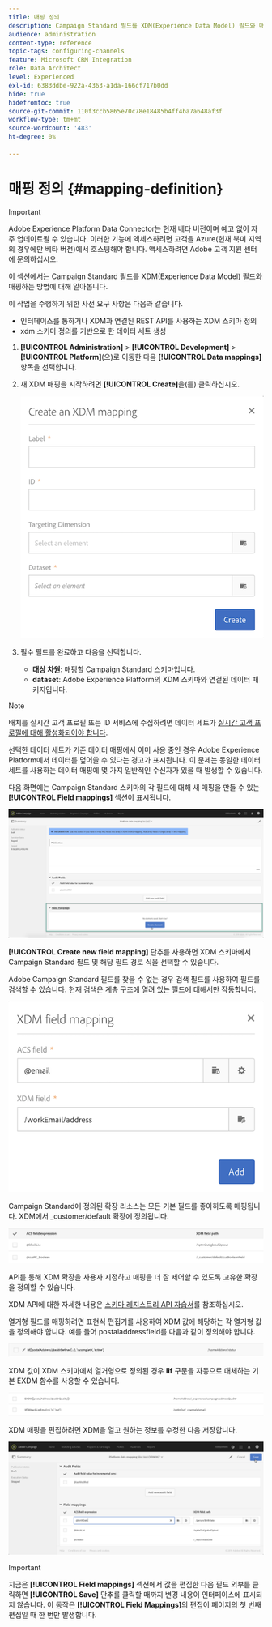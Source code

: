 ```yaml
---
title: 매핑 정의
description: Campaign Standard 필드를 XDM(Experience Data Model) 필드와 매핑하는 방법에 대해 알아봅니다.
audience: administration
content-type: reference
topic-tags: configuring-channels
feature: Microsoft CRM Integration
role: Data Architect
level: Experienced
exl-id: 6383ddbe-922a-4363-a1da-166cf717b0dd
hide: true
hidefromtoc: true
source-git-commit: 110f3ccb5865e70c78e18485b4ff4ba7a648af3f
workflow-type: tm+mt
source-wordcount: '483'
ht-degree: 0%

---
```


# 매핑 정의 {#mapping-definition}

>[!IMPORTANT]
>
>Adobe Experience Platform Data Connector는 현재 베타 버전이며 예고 없이 자주 업데이트될 수 있습니다. 이러한 기능에 액세스하려면 고객을 Azure(현재 북미 지역의 경우에만 베타 버전)에서 호스팅해야 합니다. 액세스하려면 Adobe 고객 지원 센터에 문의하십시오.

이 섹션에서는 Campaign Standard 필드를 XDM(Experience Data Model) 필드와 매핑하는 방법에 대해 알아봅니다.

이 작업을 수행하기 위한 사전 요구 사항은 다음과 같습니다.

* 인터페이스를 통하거나 XDM과 연결된 REST API를 사용하는 XDM 스키마 정의
* xdm 스키마 정의를 기반으로 한 데이터 세트 생성

1. **[!UICONTROL Administration]** > **[!UICONTROL Development]** > **[!UICONTROL Platform]**(으)로 이동한 다음 **[!UICONTROL Data mappings]** 항목을 선택합니다.

1. 새 XDM 매핑을 시작하려면 **[!UICONTROL Create]**&#x200B;을(를) 클릭하십시오.

   ![](assets/aep_createmapping.png)

1. 필수 필드를 완료하고 다음을 선택합니다.

   * **대상 차원**: 매핑할 Campaign Standard 스키마입니다.
   * **dataset**: Adobe Experience Platform의 XDM 스키마와 연결된 데이터 패키지입니다.

>[!NOTE]
>
>배치를 실시간 고객 프로필 또는 ID 서비스에 수집하려면 데이터 세트가 [실시간 고객 프로필에 대해 활성화되어야 합니다](https://experienceleague.adobe.com/docs/experience-platform/rtcdp/intro/get-started.html).
>
>선택한 데이터 세트가 기존 데이터 매핑에서 이미 사용 중인 경우 Adobe Experience Platform에서 데이터를 덮어쓸 수 있다는 경고가 표시됩니다. 이 문제는 동일한 데이터 세트를 사용하는 데이터 매핑에 몇 가지 일반적인 수신자가 있을 때 발생할 수 있습니다.

다음 화면에는 Campaign Standard 스키마의 각 필드에 대해 새 매핑을 만들 수 있는 **[!UICONTROL Field mappings]** 섹션이 표시됩니다.

![](assets/aep_fieldmappings.png)

**[!UICONTROL Create new field mapping]** 단추를 사용하면 XDM 스키마에서 Campaign Standard 필드 및 해당 필드 경로 식을 선택할 수 있습니다.

Adobe Campaign Standard 필드를 찾을 수 없는 경우 검색 필드를 사용하여 필드를 검색할 수 있습니다. 현재 검색은 계층 구조에 열려 있는 필드에 대해서만 작동합니다.

![](assets/aep_mapfield.png)

Campaign Standard에 정의된 확장 리소스는 모든 기본 필드를 좋아하도록 매핑됩니다. XDM에서 _customer/default 확장에 정의됩니다.

![](assets/aep_fieldscusmapping.png)

API를 통해 XDM 확장을 사용자 지정하고 매핑을 더 잘 제어할 수 있도록 고유한 확장을 정의할 수 있습니다.

XDM API에 대한 자세한 내용은 [스키마 레지스트리 API 자습서](https://experienceleague.adobe.com/docs/experience-platform/xdm/api/getting-started.html)를 참조하십시오.

열거형 필드를 매핑하려면 표현식 편집기를 사용하여 XDM 값에 해당하는 각 열거형 값을 정의해야 합니다. 예를 들어 postaladdressfield를 다음과 같이 정의해야 합니다.

![](assets/aep_enummapping.png)

XDM 값이 XDM 스키마에서 열거형으로 정의된 경우 **lif** 구문을 자동으로 대체하는 기본 EXDM 함수를 사용할 수 있습니다.

![](assets/aep_enummappingexdm.png)

XDM 매핑을 편집하려면 XDM을 열고 원하는 정보를 수정한 다음 저장합니다.

![](assets/aep_editmapping.png)

>[!IMPORTANT]
>
>지금은 **[!UICONTROL Field mappings]** 섹션에서 값을 편집한 다음 필드 외부를 클릭하면 **[!UICONTROL Save]** 단추를 클릭할 때까지 변경 내용이 인터페이스에 표시되지 않습니다. 이 동작은 **[!UICONTROL Field Mappings]**&#x200B;의 편집이 페이지의 첫 번째 편집일 때 한 번만 발생합니다.
